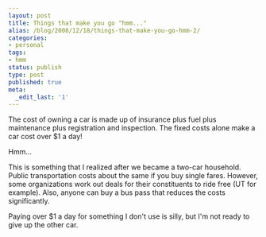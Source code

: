 ```yaml
---
layout: post
title: Things that make you go "hmm..."
alias: /blog/2008/12/18/things-that-make-you-go-hmm-2/
categories:
- personal
tags:
- hmm
status: publish
type: post
published: true
meta:
  _edit_last: '1'
---
```

The cost of owning a car is made up of insurance plus fuel plus maintenance plus registration and inspection. The fixed costs alone make a car cost over $1 a day!

Hmm...

This is something that I realized after we became a two-car household. Public transportation costs about the same if you buy single fares. However, some organizations work out deals for their constituents to ride free (UT for example). Also, anyone can buy a bus pass that reduces the costs significantly.

Paying over $1 a day for something I don't use is silly, but I'm not ready to give up the other car.
